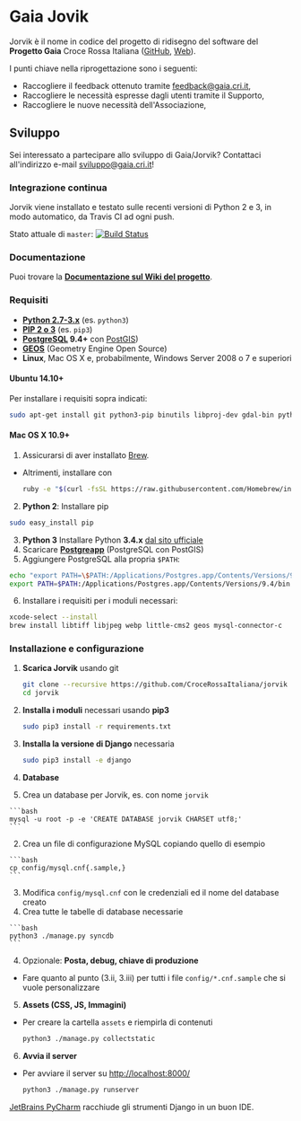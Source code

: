 # Gaia Jovik

Jorvik è il nome in codice del progetto di ridisegno del software del **Progetto Gaia** Croce Rossa Italiana
([GitHub](https://github.com/CroceRossaCatania/gaia), [Web](https://gaia.cri.it)).

I punti chiave nella riprogettazione sono i seguenti:
* Raccogliere il feedback ottenuto tramite <feedback@gaia.cri.it>,
* Raccogliere le necessità espresse dagli utenti tramite il Supporto,
* Raccogliere le nuove necessità dell'Associazione,

## Sviluppo

Sei interessato a partecipare allo sviluppo di Gaia/Jorvik? Contattaci all'indirizzo e-mail <sviluppo@gaia.cri.it>!

### Integrazione continua

Jorvik viene installato e testato sulle recenti versioni di Python 2 e 3, in modo automatico, da Travis CI ad ogni push.

Stato attuale di `master`: [![Build Status](https://travis-ci.org/CroceRossaItaliana/jorvik.svg?branch=master)](https://travis-ci.org/CroceRossaItaliana/jorvik)

### Documentazione

Puoi trovare la **[Documentazione sul Wiki del progetto](https://github.com/CroceRossaItaliana/jorvik/wiki)**.

### Requisiti

* **[Python 2.7-3.x](https://www.python.org/downloads/)** (es. `python3`)
* **[PIP 2 o 3](https://www.python.org/downloads/)** (es. `pip3`)
* **[PostgreSQL](http://www.postgresql.org/) 9.4+** con [PostGIS](http://postgis.net/))
* **[GEOS](http://trac.osgeo.org/geos/)** (Geometry Engine Open Source)
* **Linux**, Mac OS X e, probabilmente, Windows Server 2008 o 7 e superiori

#### Ubuntu 14.10+ 

Per installare i requisiti sopra indicati:

```bash
sudo apt-get install git python3-pip binutils libproj-dev gdal-bin python3-dev libmysqlclient-dev libpq-dev postgresql postgresql-contrib libxml2-dev libxslt-dev
```

#### Mac OS X 10.9+

1. Assicurarsi di aver installato [Brew](http://brew.sh/).
  * Altrimenti, installare con
    
    ```bash
    ruby -e "$(curl -fsSL https://raw.githubusercontent.com/Homebrew/install/master/install)"
    ```
2. **Python 2**: Installare pip
  
  ```bash
  sudo easy_install pip
  ```
  
3. **Python 3** Installare Python **3.4.x** [dal sito ufficiale](https://www.python.org/downloads/) 
4. Scaricare [**Postgreapp**](http://postgresapp.com/) (PostgreSQL con PostGIS)
5. Aggiungere PostgreSQL alla propria `$PATH`:
  
  ```bash
  echo "export PATH=\$PATH:/Applications/Postgres.app/Contents/Versions/9.4/bin" >> ~/.profile
  export PATH=$PATH:/Applications/Postgres.app/Contents/Versions/9.4/bin
  ```
  
6. Installare i requisiti per i moduli necessari:
  
  ```bash
  xcode-select --install
  brew install libtiff libjpeg webp little-cms2 geos mysql-connector-c
  ```
  
 
### Installazione e configurazione

1. **Scarica Jorvik** usando git
  
    ```bash
    git clone --recursive https://github.com/CroceRossaItaliana/jorvik 
    cd jorvik
    ```
  
2. **Installa i moduli** necessari usando **pip3**
    
    ```bash
    sudo pip3 install -r requirements.txt
    ```
   
3. **Installa la versione di Django** necessaria
    
    ```bash
    sudo pip3 install -e django
    ```
    
4. **Database**   
  1. Crea un database per Jorvik, es. con nome `jorvik`
  
    ```bash
    mysql -u root -p -e 'CREATE DATABASE jorvik CHARSET utf8;'
    ```
    
  2. Crea un file di configurazione MySQL copiando quello di esempio
  
    ```bash
    cp config/mysql.cnf{.sample,}
    ```
  
  3. Modifica `config/mysql.cnf` con le credenziali ed il nome del database creato
  4. Crea tutte le tabelle di database necessarie
  
    ```bash
    python3 ./manage.py syncdb
    ```
    
4. Opzionale: **Posta, debug, chiave di produzione**
  * Fare quanto al punto (3.ii, 3.iii) per tutti i file `config/*.cnf.sample` che si vuole personalizzare 
5. **Assets (CSS, JS, Immagini)**
  * Per creare la cartella `assets` e riempirla di contenuti
  
    ```bash
    python3 ./manage.py collectstatic
    ```

6. **Avvia il server** 
  * Per avviare il server su [http://localhost:8000/](http://localhost:8000)
    
    ```bash
    python3 ./manage.py runserver
    ```
    
    
    

[JetBrains PyCharm](https://www.jetbrains.com/pycharm/) racchiude gli strumenti Django in un buon IDE.
